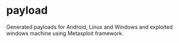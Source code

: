 # payload
Generated payloads for Android, Linux and Windows and exploited windows machine using Metasploit framework.
